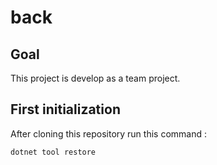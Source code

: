 # back

## Goal

This project is develop as a team project.

## First initialization

After cloning this repository run this command :

```bash
dotnet tool restore
```
